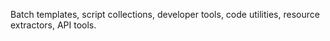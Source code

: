 Batch templates, script collections, developer tools, code utilities, resource extractors, API tools.
